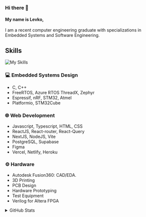 ### Hi there 👋
#### My name is Levko,
I am a recent computer engineering graduate with specializations in Embedded Systems and Software Engineering.


## Skills
![My Skills](https://skillicons.dev/icons?i=c,cpp,js,ts,html,css,react,tailwind,nodejs,next,supabase,postgres,mysql,figma,docker&theme=dark)
### 💻 Embedded Systems Design
* C, C++
* FreeRTOS, Azure RTOS ThreadX, Zephyr
* Espressif, nRF, STM32, Atmel
* Platformio, STM32Cube

### 🌐 Web Development
* Javascript, Typescript, HTML, CSS
* ReactJS, React-router, React-Query
* NextJS, NodeJS, Vite
* PostgreSQL, Supabase
* Figma
* Vercel, Netlify, Heroku

### ⚙️ Hardware
* Autodesk Fusion360: CAD/EDA.
* 3D Printing
* PCB Design
* Hardware Prototyping
* Test Equipment
* Verilog for Altera FPGA

<details closed>
<summary>GitHub Stats</summary>
<br>
Well, you asked for it!
</details>

<!-- 
### 💻 Embedded Systems Design
- FreeRTOS, Azure RTOS ThreadX, Zephyr
- Espressif, nRF, STM32, Atmel
- Platformio, STM32Cube
- ![C](https://img.shields.io/badge/c-%2300599C.svg?style=for-the-badge&logo=c&logoColor=white) ![C++](https://img.shields.io/badge/c++-%2300599C.svg?style=for-the-badge&logo=c%2B%2B&logoColor=white)


### 🌐 Web Development
> ![JavaScript](https://img.shields.io/badge/javascript-%23323330.svg?style=for-the-badge&logo=javascript&logoColor=%23F7DF1E)
![TypeScript](https://img.shields.io/badge/typescript-%23007ACC.svg?style=for-the-badge&logo=typescript&logoColor=white)
![HTML5](https://img.shields.io/badge/html5-%23E34F26.svg?style=for-the-badge&logo=html5&logoColor=white)
![CSS3](https://img.shields.io/badge/css3-%231572B6.svg?style=for-the-badge&logo=css3&logoColor=white)
![TailwindCSS](https://img.shields.io/badge/tailwindcss-%2338B2AC.svg?style=for-the-badge&logo=tailwind-css&logoColor=white)  
 ![React](https://img.shields.io/badge/react-%2320232a.svg?style=for-the-badge&logo=react&logoColor=%2361DAFB)
 ![Next JS](https://img.shields.io/badge/Next-black?style=for-the-badge&logo=next.js&logoColor=white)
![NodeJS](https://img.shields.io/badge/node.js-6DA55F?style=for-the-badge&logo=node.js&logoColor=white)  
 ![Supabase](https://img.shields.io/badge/Supabase-3ECF8E?style=for-the-badge&logo=supabase&logoColor=white)
![Postgres](https://img.shields.io/badge/postgres-%23316192.svg?style=for-the-badge&logo=postgresql&logoColor=white)  
![Netlify](https://img.shields.io/badge/netlify-%23000000.svg?style=for-the-badge&logo=netlify&logoColor=#00C7B7)
![Vercel](https://img.shields.io/badge/vercel-%23000000.svg?style=for-the-badge&logo=vercel&logoColor=white)
![Heroku](https://img.shields.io/badge/heroku-%23430098.svg?style=for-the-badge&logo=heroku&logoColor=white)  
![Figma](https://img.shields.io/badge/figma-%23F24E1E.svg?style=for-the-badge&logo=figma&logoColor=white)


### ⚙️ Hardware
* Autodesk Fusion360: 3D CAD Modeling
* 3D Printing
* Hardware Prototyping (breadbording)
* Test Equipment -->

<!-- 
### Misc
* Python
* OpenCV
* 
-->

<!-- 
### Programing Languages
![C](https://img.shields.io/badge/c-%2300599C.svg?style=for-the-badge&logo=c&logoColor=white)
![C++](https://img.shields.io/badge/c++-%2300599C.svg?style=for-the-badge&logo=c%2B%2B&logoColor=white)

![Python](https://img.shields.io/badge/python-3670A0?style=for-the-badge&logo=python&logoColor=ffdd54)

### Frameworks

![Next JS](https://img.shields.io/badge/Next-black?style=for-the-badge&logo=next.js&logoColor=white)
![NodeJS](https://img.shields.io/badge/node.js-6DA55F?style=for-the-badge&logo=node.js&logoColor=white)
![TailwindCSS](https://img.shields.io/badge/tailwindcss-%2338B2AC.svg?style=for-the-badge&logo=tailwind-css&logoColor=white)

### Databases
![Supabase](https://img.shields.io/badge/Supabase-3ECF8E?style=for-the-badge&logo=supabase&logoColor=white)
![Postgres](https://img.shields.io/badge/postgres-%23316192.svg?style=for-the-badge&logo=postgresql&logoColor=white)

### Software

### Hosting

 -->
